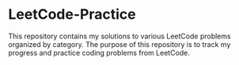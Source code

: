 # LeetCode-Practice
This repository contains my solutions to various LeetCode problems organized by category. The purpose of this repository is to track my progress and practice coding problems from LeetCode.
